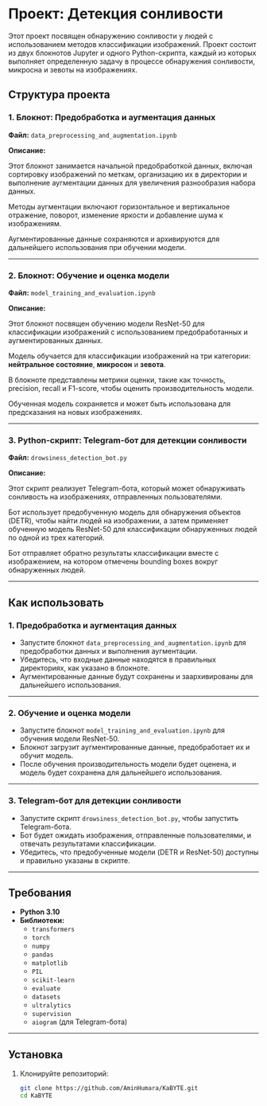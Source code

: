 # Проект: Детекция сонливости

Этот проект посвящен обнаружению сонливости у людей с использованием методов классификации изображений. Проект состоит из двух блокнотов Jupyter и одного Python-скрипта, каждый из которых выполняет определенную задачу в процессе обнаружения сонливости, микросна и зевоты на изображениях.

## Структура проекта

### 1. Блокнот: Предобработка и аугментация данных
**Файл:** `data_preprocessing_and_augmentation.ipynb`

**Описание:**

Этот блокнот занимается начальной предобработкой данных, включая сортировку изображений по меткам, организацию их в директории и выполнение аугментации данных для увеличения разнообразия набора данных.

Методы аугментации включают горизонтальное и вертикальное отражение, поворот, изменение яркости и добавление шума к изображениям.

Аугментированные данные сохраняются и архивируются для дальнейшего использования при обучении модели.

---

### 2. Блокнот: Обучение и оценка модели
**Файл:** `model_training_and_evaluation.ipynb`

**Описание:**

Этот блокнот посвящен обучению модели ResNet-50 для классификации изображений с использованием предобработанных и аугментированных данных.

Модель обучается для классификации изображений на три категории: **нейтральное состояние**, **микросон** и **зевота**.

В блокноте представлены метрики оценки, такие как точность, precision, recall и F1-score, чтобы оценить производительность модели.

Обученная модель сохраняется и может быть использована для предсказания на новых изображениях.

---

### 3. Python-скрипт: Telegram-бот для детекции сонливости
**Файл:** `drowsiness_detection_bot.py`

**Описание:**

Этот скрипт реализует Telegram-бота, который может обнаруживать сонливость на изображениях, отправленных пользователями.

Бот использует предобученную модель для обнаружения объектов (DETR), чтобы найти людей на изображении, а затем применяет обученную модель ResNet-50 для классификации обнаруженных людей по одной из трех категорий.

Бот отправляет обратно результаты классификации вместе с изображением, на котором отмечены bounding boxes вокруг обнаруженных людей.

---

## Как использовать

### 1. Предобработка и аугментация данных
- Запустите блокнот `data_preprocessing_and_augmentation.ipynb` для предобработки данных и выполнения аугментации.
- Убедитесь, что входные данные находятся в правильных директориях, как указано в блокноте.
- Аугментированные данные будут сохранены и заархивированы для дальнейшего использования.

---

### 2. Обучение и оценка модели
- Запустите блокнот `model_training_and_evaluation.ipynb` для обучения модели ResNet-50.
- Блокнот загрузит аугментированные данные, предобработает их и обучит модель.
- После обучения производительность модели будет оценена, и модель будет сохранена для дальнейшего использования.

---

### 3. Telegram-бот для детекции сонливости
- Запустите скрипт `drowsiness_detection_bot.py`, чтобы запустить Telegram-бота.
- Бот будет ожидать изображения, отправленные пользователями, и отвечать результатами классификации.
- Убедитесь, что предобученные модели (DETR и ResNet-50) доступны и правильно указаны в скрипте.

---

## Требования

- **Python 3.10**
- **Библиотеки:**
  - `transformers`
  - `torch`
  - `numpy`
  - `pandas`
  - `matplotlib`
  - `PIL`
  - `scikit-learn`
  - `evaluate`
  - `datasets`
  - `ultralytics`
  - `supervision`
  - `aiogram` (для Telegram-бота)

---

## Установка

1. Клонируйте репозиторий:
   ```bash
   git clone https://github.com/AminHumara/KaBYTE.git
   cd KaBYTE
